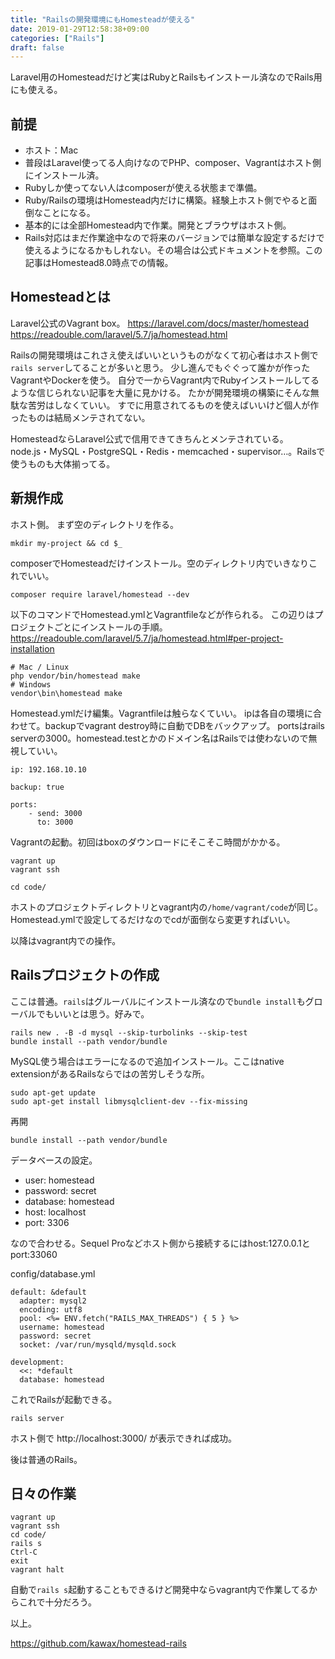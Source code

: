 ```yaml
---
title: "Railsの開発環境にもHomesteadが使える"
date: 2019-01-29T12:58:38+09:00
categories: ["Rails"]
draft: false
---
```


Laravel用のHomesteadだけど実はRubyとRailsもインストール済なのでRails用にも使える。

## 前提
- ホスト：Mac
- 普段はLaravel使ってる人向けなのでPHP、composer、Vagrantはホスト側にインストール済。
- Rubyしか使ってない人はcomposerが使える状態まで準備。
- Ruby/Railsの環境はHomestead内だけに構築。経験上ホスト側でやると面倒なことになる。
- 基本的には全部Homestead内で作業。開発とブラウザはホスト側。
- Rails対応はまだ作業途中なので将来のバージョンでは簡単な設定するだけで使えるようになるかもしれない。その場合は公式ドキュメントを参照。この記事はHomestead8.0時点での情報。

## Homesteadとは
Laravel公式のVagrant box。
https://laravel.com/docs/master/homestead
https://readouble.com/laravel/5.7/ja/homestead.html

Railsの開発環境はこれさえ使えばいいというものがなくて初心者はホスト側で`rails server`してることが多いと思う。
少し進んでもぐぐって誰かが作ったVagrantやDockerを使う。
自分で一からVagrant内でRubyインストールしてるような信じられない記事を大量に見かける。
たかが開発環境の構築にそんな無駄な苦労はしなくていい。
すでに用意されてるものを使えばいいけど個人が作ったものは結局メンテされてない。

HomesteadならLaravel公式で信用できてきちんとメンテされている。
node.js・MySQL・PostgreSQL・Redis・memcached・supervisor…。Railsで使うものも大体揃ってる。

## 新規作成
ホスト側。
まず空のディレクトリを作る。
```
mkdir my-project && cd $_
```
composerでHomesteadだけインストール。空のディレクトリ内でいきなりこれでいい。
```
composer require laravel/homestead --dev
```

以下のコマンドでHomestead.ymlとVagrantfileなどが作られる。
この辺りはプロジェクトごとにインストールの手順。
https://readouble.com/laravel/5.7/ja/homestead.html#per-project-installation

```
# Mac / Linux
php vendor/bin/homestead make
# Windows
vendor\bin\homestead make
```

Homestead.ymlだけ編集。Vagrantfileは触らなくていい。
ipは各自の環境に合わせて。backupでvagrant destroy時に自動でDBをバックアップ。
portsはrails serverの3000。homestead.testとかのドメイン名はRailsでは使わないので無視していい。
```
ip: 192.168.10.10

backup: true

ports:
    - send: 3000
      to: 3000
```

Vagrantの起動。初回はboxのダウンロードにそこそこ時間がかかる。
```
vagrant up
vagrant ssh

cd code/
```
ホストのプロジェクトディレクトリとvagrant内の`/home/vagrant/code`が同じ。Homestead.ymlで設定してるだけなのでcdが面倒なら変更すればいい。

以降はvagrant内での操作。

## Railsプロジェクトの作成
ここは普通。`rails`はグルーバルにインストール済なので`bundle install`もグローバルでもいいとは思う。好みで。
```
rails new . -B -d mysql --skip-turbolinks --skip-test
bundle install --path vendor/bundle
```
MySQL使う場合はエラーになるので追加インストール。ここはnative extensionがあるRailsならではの苦労しそうな所。
```
sudo apt-get update
sudo apt-get install libmysqlclient-dev --fix-missing
```
再開
```
bundle install --path vendor/bundle
```

データベースの設定。

- user: homestead
- password: secret
- database: homestead
- host: localhost
- port: 3306

なので合わせる。Sequel Proなどホスト側から接続するにはhost:127.0.0.1とport:33060

config/database.yml
```
default: &default
  adapter: mysql2
  encoding: utf8
  pool: <%= ENV.fetch("RAILS_MAX_THREADS") { 5 } %>
  username: homestead
  password: secret
  socket: /var/run/mysqld/mysqld.sock

development:
  <<: *default
  database: homestead
```

これでRailsが起動できる。
```
rails server
```

ホスト側で http://localhost:3000/ が表示できれば成功。

後は普通のRails。

## 日々の作業
```
vagrant up
vagrant ssh
cd code/
rails s
Ctrl-C
exit
vagrant halt
```

自動で`rails s`起動することもできるけど開発中ならvagrant内で作業してるからこれで十分だろう。

以上。

https://github.com/kawax/homestead-rails
